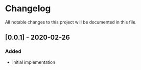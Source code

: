 # Changelog
All notable changes to this project will be documented in this file.

## [0.0.1] - 2020-02-26
### Added
- initial implementation